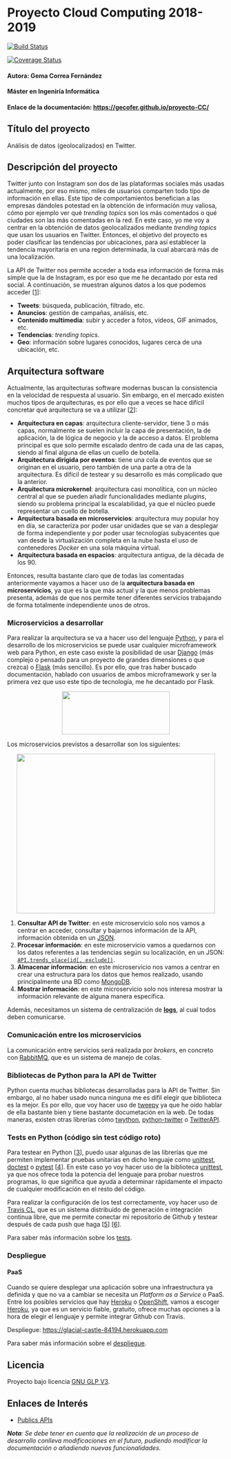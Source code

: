 # Proyecto Cloud Computing 2018-2019

[![Build Status](https://travis-ci.org/Gecofer/CC-pruebas?branch=master)](https://travis-ci.org/Gecofer/CC-pruebas)

[![Coverage Status](https://coveralls.io/repos/github/Gecofer/CC-pruebas/badge.svg?branch=master)](https://coveralls.io/github/Gecofer/CC-pruebas?branch=master)



#### Autora: Gema Correa Fernández
#### Máster en Ingeniría Informática
#### Enlace de la documentación: https://gecofer.github.io/proyecto-CC/

## Título del proyecto

Análisis de datos (geolocalizados) en Twitter.

## Descripción del proyecto

Twitter junto con Instagram son dos de las plataformas sociales más usadas actualmente, por eso mismo, miles de usuarios comparten todo tipo de información en ellas. Este tipo de comportamientos benefician a las empresas dándoles potestad en la obtención de información muy valiosa, cómo por ejemplo ver qué _trending topics_ son los más comentados o qué ciudades son las más comentadas en la red. En este caso, yo me voy a centrar en la obtención de datos geolocalizados mediante _trending topics_ que usan los usuarios en Twitter. Entonces, el objetivo del proyecto es poder clasificar las tendencias por ubicaciones, para así establecer la tendencia mayoritaria en una region determinada, la cual abarcará más de una localización.

La API de Twitter nos permite acceder a toda esa información de forma más simple que la de Instagram, es por eso que me he decantado por esta red social. A continuación, se muestran algunos datos a los que podemos acceder [[1][1]]:

- __Tweets__: búsqueda, publicación, filtrado, etc.
- __Anuncios__: gestión de campañas, análisis, etc.
- __Contenido multimedia__: subir y acceder a fotos, vídeos, GIF animados, etc.
- __Tendencias__: _trending topics_.
- __Geo__: información sobre lugares conocidos, lugares cerca de una ubicación, etc.

## Arquitectura software

Actualmente, las arquitecturas software modernas buscan la consistencia en la velocidad de respuesta al usuario. Sin embargo, en el mercado existen muchos tipos de arquitecturas, es por ello que a veces se hace difícil concretar qué arquitectura se va a utilizar [[2][2]]:

- __Arquitectura en capas__: arquitectura cliente-servidor, tiene 3 o más capas, normalmente se suelen incluir la capa de presentación, la de aplicación, la de lógica de negocio y la de acceso a datos. El problema principal es que solo permite escalado dentro de cada una de las capas, siendo al final alguna de ellas un cuello de botella.
- __Arquitectura dirigida por eventos__: tiene una cola de eventos que se originan en el usuario, pero también de una parte a otra de la arquitectura. Es difícil de testear y su desarrollo es más complicado que la anterior.
- __Arquitectura microkernel__: arquitectura casi monolítica, con un núcleo central al que se pueden añadir funcionalidades mediante _plugins_, siendo su problema principal la escalabilidad, ya que el núcleo puede representar un cuello de botella.
- __Arquitectura basada en microservicios__: arquitectura muy popular hoy en día, se caracteriza por poder usar unidades que se van a desplegar de forma independiente y por poder usar tecnologías subyacentes que van desde la virtualización completa en la nube hasta el uso de contenedores _Docker_ en una sola máquina virtual.
- __Arquitectura basada en espacios__: arquitectura antigua, de la década de los 90.

Entonces, resulta bastante claro que de todas las comentadas anteriormente vayamos a hacer uso de la __arquitectura basada en microservicios__, ya que es la que más actual y la que menos problemas presenta, además de que nos permite tener diferentes servicios trabajando de forma totalmente independiente unos de otros.

### Microservicios a desarrollar

Para realizar la arquitectura se va a hacer uso del lenguaje [Python](https://www.python.org), y para el desarrollo de los microservicios se puede usar cualquier microframework web para Python, en este caso existe la posibilidad de usar [Django](https://www.djangoproject.com) (más complejo o pensado para un proyecto de grandes dimensiones o que crezca) o [Flask](http://flask.pocoo.org) (más sencillo). Es por ello, que tras haber buscado documentación, hablado con usuarios de ambos microframework y ser la primera vez que uso este tipo de tecnología, me he decantado por Flask.

<p align="center">
  <img width="250" height="100" src="docs/images/twitter+python.png">
</p>

Los microservicios previstos a desarrollar son los siguientes:

<p align="center">
  <img width="460" height="370" src="docs/images/estructura_microservicios.png">
</p>

1. __Consultar API de Twitter__: en este microservicio solo nos vamos a centrar en acceder, consultar y bajarnos información de la API, información obtenida en un [JSON](https://www.json.org).
2. __Procesar información__: en este microservicio vamos a quedarnos con los datos referentes a las tendencias según su localización, en un JSON: [`API.trends_place(id[, exclude])`](http://docs.tweepy.org/en/v3.5.0/api.html).
3. __Almacenar información__: en este microservicio nos vamos a centrar en crear una estructura para los datos que hemos realizado, usando principalmente una BD como [MongoDB](https://www.mongodb.com/es).
4. __Mostrar información__: en este microservicio solo nos interesa mostrar la información relevante de alguna manera específica.

Además, necesitamos un sistema de centralización de [__logs__](https://www.elastic.co/products/logstash), al cual todos deben comunicarse.

### Comunicación entre los microservicios

La comunicación entre servicios será realizada por _brokers_, en concreto con [RabbitMQ](https://www.rabbitmq.com), que es un sistema de manejo de colas.

### Bibliotecas de Python para la API de Twitter

Python cuenta muchas bibliotecas desarrolladas para la API de Twitter. Sin embargo, al no haber usado nunca ninguna me es dífil elegir que biblioteca es la mejor. Es por ello, que voy hacer uso de [tweepy](https://github.com/tweepy/tweepy) ya que he oído hablar de ella bastante bien y tiene bastante documetación en la web. De todas maneras, existen otras librerías cómo [twython](https://github.com/ryanmcgrath/twython), [python-twitter](https://github.com/bear/python-twitter) o [TwitterAPI](https://github.com/geduldig/TwitterAPI).

### Tests en Python (código sin test código roto)

Para testear en Python [[3][3]], puedo usar algunas de las librerías que me permiten implementar pruebas unitarias en dicho lenguaje como [unittest](https://docs.python.org/3.5/library/unittest.html), [doctest](https://docs.python.org/3.5/library/doctest.html) o [pytest](https://docs.pytest.org/en/latest/) [[4][4]]. En este caso yo voy hacer uso de la biblioteca [unittest](https://docs.python.org/3.5/library/unittest.html), ya que nos ofrece toda la potencia del lenguaje para probar nuestros programas, lo que significa que ayuda a determinar rápidamente el impacto de cualquier modificación en el resto del código.

Para realizar la configuración de los test correctamente, voy hacer uso de [Travis CL](https://www.travis-ci.org), que es un sistema distribuido de generación e integración continua libre, que me permite conectar mi repositorio de Github y testear después de cada push que haga [[5][5]] [[6][6]].

Para saber más información sobre los [tests](https://gecofer.github.io/proyecto-CC/).

### Despliegue

#### PaaS

Cuando se quiere desplegar una aplicación sobre una infraestructura ya definida y que no va a cambiar se necesita un _Platform as a Service_ o PaaS. Entre los posibles servicios que hay [Heroku](https://www.heroku.com) o [OpenShift](https://www.openshift.com), vamos a escoger [Heroku](https://www.heroku.com), ya que es un servicio fiable, gratuito, ofrece muchas opciones a la hora de elegir el lenguaje y permite integrar Github con Travis.

Despliegue: https://glacial-castle-84194.herokuapp.com

Para saber más información sobre el [despliegue](https://gecofer.github.io/proyecto-CC/).

## Licencia

Proyecto bajo licencia [GNU GLP V3](https://github.com/Gecofer/proyecto-CC/blob/master/LICENSE).


[1]: https://stackabuse.com/accessing-the-twitter-api-with-python/
[2]: https://github.com/JJ/CC/blob/master/documentos/temas/Arquitecturas_para_la_nube.md
[3]: https://github.com/JJ/tests-python
[4]: https://recursospython.com/guias-y-manuales/unit-testing-doc-testing/
[5]: https://www.smartfile.com/blog/testing-python-with-travis-ci/
[6]: https://github.com/softwaresaved/build_and_test_examples

## Enlaces de Interés

- [Publics APIs](https://github.com/toddmotto/public-apis#books)

___Nota__: Se debe tener en cuenta que la realización de un proceso de desarrollo conlleva modificaciones en el futuro, pudiendo modificar la documentación o añadiendo nuevas funcionalidades._
